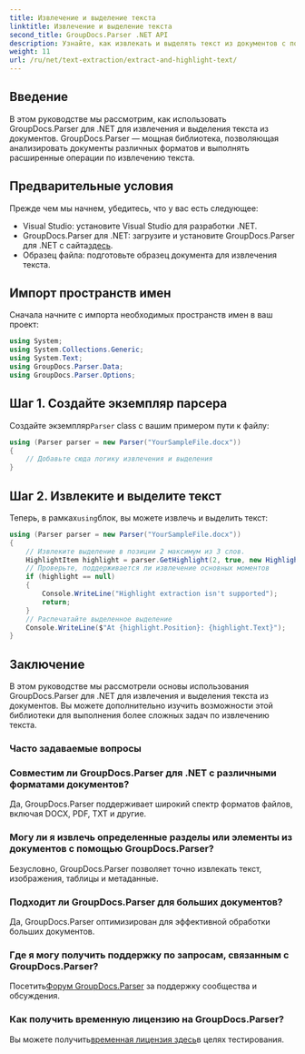 ```yaml
---
title: Извлечение и выделение текста
linktitle: Извлечение и выделение текста
second_title: GroupDocs.Parser .NET API
description: Узнайте, как извлекать и выделять текст из документов с помощью GroupDocs.Parser для .NET. Простые шаги для эффективного извлечения текста в ваших проектах .NET.
weight: 11
url: /ru/net/text-extraction/extract-and-highlight-text/
---
```

## Введение
В этом руководстве мы рассмотрим, как использовать GroupDocs.Parser для .NET для извлечения и выделения текста из документов. GroupDocs.Parser — мощная библиотека, позволяющая анализировать документы различных форматов и выполнять расширенные операции по извлечению текста.
## Предварительные условия
Прежде чем мы начнем, убедитесь, что у вас есть следующее:
- Visual Studio: установите Visual Studio для разработки .NET.
-  GroupDocs.Parser для .NET: загрузите и установите GroupDocs.Parser для .NET с сайта[здесь](https://releases.groupdocs.com/parser/net/).
- Образец файла: подготовьте образец документа для извлечения текста.

## Импорт пространств имен
Сначала начните с импорта необходимых пространств имен в ваш проект:
```csharp
using System;
using System.Collections.Generic;
using System.Text;
using GroupDocs.Parser.Data;
using GroupDocs.Parser.Options;
```
## Шаг 1. Создайте экземпляр парсера
 Создайте экземпляр`Parser` class с вашим примером пути к файлу:
```csharp
using (Parser parser = new Parser("YourSampleFile.docx"))
{
    // Добавьте сюда логику извлечения и выделения
}
```
## Шаг 2. Извлеките и выделите текст
 Теперь, в рамках`using`блок, вы можете извлечь и выделить текст:
```csharp
using (Parser parser = new Parser("YourSampleFile.docx"))
{
    // Извлеките выделение в позиции 2 максимум из 3 слов.
    HighlightItem highlight = parser.GetHighlight(2, true, new HighlightOptions(3));
    // Проверьте, поддерживается ли извлечение основных моментов
    if (highlight == null)
    {
        Console.WriteLine("Highlight extraction isn't supported");
        return;
    }
    // Распечатайте выделенное выделение
    Console.WriteLine($"At {highlight.Position}: {highlight.Text}");
}
```

## Заключение
В этом руководстве мы рассмотрели основы использования GroupDocs.Parser для .NET для извлечения и выделения текста из документов. Вы можете дополнительно изучить возможности этой библиотеки для выполнения более сложных задач по извлечению текста.

### Часто задаваемые вопросы
### Совместим ли GroupDocs.Parser для .NET с различными форматами документов?
Да, GroupDocs.Parser поддерживает широкий спектр форматов файлов, включая DOCX, PDF, TXT и другие.
### Могу ли я извлечь определенные разделы или элементы из документов с помощью GroupDocs.Parser?
Безусловно, GroupDocs.Parser позволяет точно извлекать текст, изображения, таблицы и метаданные.
### Подходит ли GroupDocs.Parser для больших документов?
Да, GroupDocs.Parser оптимизирован для эффективной обработки больших документов.
### Где я могу получить поддержку по запросам, связанным с GroupDocs.Parser?
 Посетить[Форум GroupDocs.Parser](https://forum.groupdocs.com/c/parser/17) за поддержку сообщества и обсуждения.
### Как получить временную лицензию на GroupDocs.Parser?
 Вы можете получить[временная лицензия здесь](https://purchase.groupdocs.com/temporary-license/)в целях тестирования.